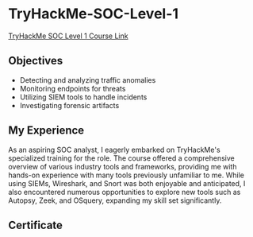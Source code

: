# TryHackMe-SOC-Level-1

[TryHackMe SOC Level 1 Course Link](https://tryhackme.com/path/outline/soclevel1)

<h2>Objectives</h2>

- Detecting and analyzing traffic anomalies
- Monitoring endpoints for threats
- Utilizing SIEM tools to handle incidents
- Investigating forensic artifacts

<h2>My Experience</h2>
As an aspiring SOC analyst, I eagerly embarked on TryHackMe's specialized training for the role. The course offered a comprehensive overview of various industry tools and frameworks, providing me with hands-on experience with many tools previously unfamiliar to me. While using SIEMs, Wireshark, and Snort was both enjoyable and anticipated, I also encountered numerous opportunities to explore new tools such as Autopsy, Zeek, and OSquery, expanding my skill set significantly.

<h2>Certificate</h2>
